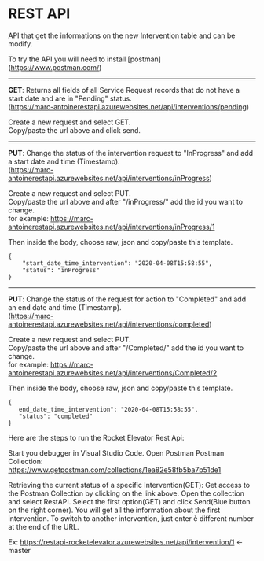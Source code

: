 
# REST API 
API that get the informations on the new Intervention table and can be modify.

To try the API you will need to install [postman] (https://www.postman.com/)
___
**GET**: Returns all fields of all Service Request records that do not have a start date
and are in "Pending" status.  
   (https://marc-antoinerestapi.azurewebsites.net/api/interventions/pending)

   Create a new request and select GET.   
   Copy/paste the url above and click send.
___
**PUT**: Change the status of the intervention request to "InProgress" and add a start
date and time (Timestamp).  
    (https://marc-antoinerestapi.azurewebsites.net/api/interventions/inProgress)

   Create a new request and select PUT.   
   Copy/paste the url above and after "/inProgress/" add the id you want to change.  
   for example: https://marc-antoinerestapi.azurewebsites.net/api/interventions/inProgress/1  
    
   Then inside the body, choose raw, json and copy/paste this template.  
```
{
    "start_date_time_intervention": "2020-04-08T15:58:55",
    "status": "inProgress"
}
```
___
**PUT**: Change the status of the request for action to "Completed" and add an end
date and time (Timestamp).  
    (https://marc-antoinerestapi.azurewebsites.net/api/interventions/completed)

   Create a new request and select PUT.  
   Copy/paste the url above and after "/Completed/" add the id you want to change.  
   for example: https://marc-antoinerestapi.azurewebsites.net/api/interventions/Completed/2  

   Then inside the body, choose raw, json and copy/paste this template.  
 ```
{
    end_date_time_intervention": "2020-04-08T15:58:55",
    "status": "completed"
}
```

Here are the steps to run the Rocket Elevator Rest Api:

Start you debugger in Visual Studio Code.
Open Postman
Postman Collection:  https://www.getpostman.com/collections/1ea82e58fb5ba7b51de1

Retrieving the current status of a specific Intervention(GET): Get access to the Postman Collection by clicking on the link above.  Open the collection and select RestAPI.
Select the first option(GET) and click Send(Blue button on the right corner).  You will get all the information about the first intervention.  To switch to another intervention, just enter è different number at the end of the URL.

Ex: 
https://restapi-rocketelevator.azurewebsites.net/api/intervention/1 ←
master
